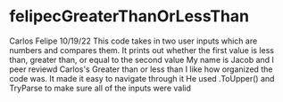 # felipecGreaterThanOrLessThan
Carlos Felipe
10/19/22
This code takes in two user inputs which are numbers and compares them. It prints out whether the first value is less than, greater than, or equal to the second value
My name is Jacob and I peer reviewd Carlos's Greater than or less than
I like how organized the code was. It made it easy to navigate through it
He used .ToUpper() and TryParse to make sure all of the inputs were valid
